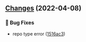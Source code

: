 ## [Changes](https://github.com/chnliquan/release/compare/v0.7.0...v0.7.1) (2022-04-08)


### 🐛 Bug Fixes

* repo type error ([1516ac3](https://github.com/chnliquan/release/commit/1516ac3181ef9723b5fc915df107b59153b77b60))



